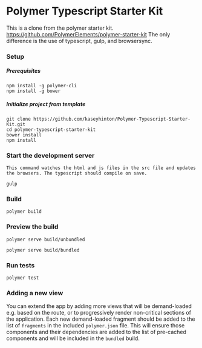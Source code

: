 # Polymer Typescript Starter Kit

This is a clone from the polymer starter kit. https://github.com/PolymerElements/polymer-starter-kit
The only difference is the use of typescript, gulp, and browsersync.

### Setup

##### Prerequisites

    npm install -g polymer-cli
    npm install -g bower

##### Initialize project from template

    git clone https://github.com/kaseyhinton/Polymer-Typescript-Starter-Kit.git
    cd polymer-typescript-starter-kit
    bower install
    npm install

### Start the development server
    
    This command watches the html and js files in the src file and updates
    the browsers. The typescript should compile on save.

    gulp

### Build

    polymer build

### Preview the build

    polymer serve build/unbundled

    polymer serve build/bundled
    
### Run tests
    
    polymer test

### Adding a new view

You can extend the app by adding more views that will be demand-loaded
e.g. based on the route, or to progressively render non-critical sections of the
application. Each new demand-loaded fragment should be added to the list of
`fragments` in the included `polymer.json` file. This will ensure those
components and their dependencies are added to the list of pre-cached components
and will be included in the `bundled` build.
